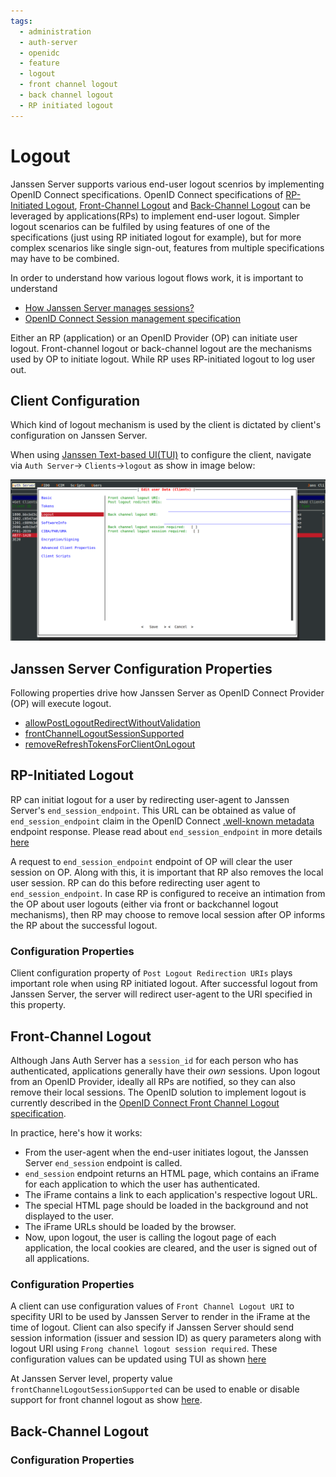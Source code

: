 ```yaml
---
tags:
  - administration
  - auth-server
  - openidc
  - feature
  - logout
  - front channel logout
  - back channel logout
  - RP initiated logout
---
```


# Logout

Janssen Server supports various end-user logout scenrios by implementing OpenID Connect specifications. OpenID Connect 
specifications of [RP-Initiated Logout](https://openid.net/specs/openid-connect-rpinitiated-1_0.html), 
[Front-Channel Logout](https://openid.net/specs/openid-connect-frontchannel-1_0.html) and 
[Back-Channel Logout](https://openid.net/specs/openid-connect-backchannel-1_0.html) can be leveraged by 
applications(RPs) to implement end-user logout. Simpler logout scenarios can be fulfiled by using features of one of the 
specifications (just using RP initiated logout for example), but for more complex scenarios like single sign-out,
features from multiple specifications may have to be combined. 

In order to understand how various logout flows work, it is important to understand 

- [How Janssen Server manages sessions?](https://docs.jans.io/v1.0.14/admin/auth-server/session-management/)
- [OpenID Connect Session management specification](https://openid.net/specs/openid-connect-session-1_0.html)

Either an RP (application) or an OpenID Provider (OP) can initiate user logout. Front-channel logout or back-channel
logout are the mechanisms used by OP to initiate logout. While RP uses RP-initiated logout to log user out.

## Client Configuration

Which kind of logout mechanism is used by the client is dictated by client's configuration on Janssen Server. 

When using
[Janssen Text-based UI(TUI)](../../config-guide/jans-tui/README.md) to configure the client, navigate via `Auth Server`->
`Clients`->`logout` as show in image below:

![](../../../../assets/image-logout-client-config.png)

## Janssen Server Configuration Properties

Following properties drive how Janssen Server as OpenID Connect Provider (OP) will execute logout.

- [allowPostLogoutRedirectWithoutValidation](../../../reference/json/properties/janssenauthserver-properties.md#allowpostlogoutredirectwithoutvalidation)
- [frontChannelLogoutSessionSupported](../../../reference/json/properties/janssenauthserver-properties.md#frontchannellogoutsessionsupported)
- [removeRefreshTokensForClientOnLogout](../../../reference/json/properties/janssenauthserver-properties.md#removerefreshtokensforclientonlogout)

## RP-Initiated Logout

RP can initiat logout for a user by redirecting user-agent to Janssen Server's `end_session_endpoint`. This URL can be
obtained as value of `end_session_endpoint` claim in the OpenID Connect
[.well-known metadata](../../endpoints/configuration.md) endpoint response. Please read about `end_session_endpoint` in
more details [here](../../endpoints/end-session.md)

A request to `end_session_endpoint` endpoint of OP will clear the user session on OP. Along with this, it is important
that RP also removes the local user session. RP can do this before redirecting user agent to `end_session_endpoint`. In
case RP is configured to receive an intimation from the OP about user logouts
(either via front or backchannel logout mechanisms), then RP may choose to remove local session after OP informs
the RP about the successful logout.

### Configuration Properties

Client configuration property of `Post Logout Redirection URIs` plays important role when using RP initiated logout. 
After successful logout from Janssen Server, the server will redirect user-agent to the URI specified in this property.

## Front-Channel Logout

Although Jans Auth Server has a `session_id` for each person who has authenticated,
applications generally have their *own* sessions. Upon logout from an OpenID Provider, ideally all RPs are notified,
so they can also remove their local sessions. The OpenID solution to implement logout is currently described in
the [OpenID Connect Front Channel Logout specification](http://openid.net/specs/openid-connect-frontchannel-1_0.html).

In practice, here's how it works:

- From the user-agent when the end-user initiates logout, the Janssen Server `end_session` endpoint is called. 
- `end_session` endpoint returns an HTML page, which contains an iFrame for each application to
  which the user has authenticated.
- The iFrame contains a link to each application's respective logout URL.
- The special HTML page should be loaded in the background and not displayed to the user.
- The iFrame URLs should be loaded by the browser.
- Now, upon logout, the user is calling the logout page of each application, the local cookies are cleared, 
and the user is signed out of all applications.

### Configuration Properties

A client can use configuration values of `Front Channel Logout URI` to specifity URI to be used by Janssen Server to 
render in the iFrame at the time of logout. Client can also specify if Janssen Server should send session information
(issuer and session ID) as query parameters along with logout URI using `Frong channel logout session required`. These
configuration values can be updated using TUI as shown [here](#client-configuration)

At Janssen Server level, property value `frontChannelLogoutSessionSupported` can be used to enable or disable support 
for front channel logout as show [here](#janssen-server-configuration-properties).

## Back-Channel Logout

### Configuration Properties
